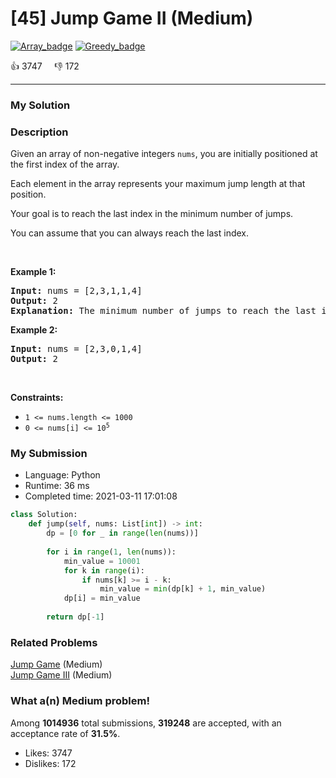 # [45] Jump Game II (Medium)

[![Array_badge](https://img.shields.io/badge/topic-Array-green.svg)](https://leetcode.com/problems/jump-game-ii/)  [![Greedy_badge](https://img.shields.io/badge/topic-Greedy-green.svg)](https://leetcode.com/problems/jump-game-ii/) 

:+1: 3747 &nbsp; &nbsp; :thumbsdown: 172

---

### My Solution


### Description
<p>Given an array of non-negative integers <code>nums</code>, you are initially positioned at the first index of the array.</p>

<p>Each element in the array represents your maximum jump length at that position.</p>

<p>Your goal is to reach the last index in the minimum number of jumps.</p>

<p>You can assume that you can always reach the last index.</p>

<p>&nbsp;</p>
<p><strong>Example 1:</strong></p>

<pre>
<strong>Input:</strong> nums = [2,3,1,1,4]
<strong>Output:</strong> 2
<strong>Explanation:</strong> The minimum number of jumps to reach the last index is 2. Jump 1 step from index 0 to 1, then 3 steps to the last index.
</pre>

<p><strong>Example 2:</strong></p>

<pre>
<strong>Input:</strong> nums = [2,3,0,1,4]
<strong>Output:</strong> 2
</pre>

<p>&nbsp;</p>
<p><strong>Constraints:</strong></p>

<ul>
	<li><code>1 &lt;= nums.length &lt;= 1000</code></li>
	<li><code>0 &lt;= nums[i] &lt;= 10<sup>5</sup></code></li>
</ul>



### My Submission

- Language: Python
- Runtime: 36 ms
- Completed time: 2021-03-11 17:01:08

```Python
class Solution:
    def jump(self, nums: List[int]) -> int:
        dp = [0 for _ in range(len(nums))]
        
        for i in range(1, len(nums)):
            min_value = 10001
            for k in range(i):
                if nums[k] >= i - k:
                    min_value = min(dp[k] + 1, min_value)
            dp[i] = min_value
        
        return dp[-1]
```


### Related Problems
[Jump Game](https://leetcode.com/problems/jump-game/) (Medium) <br>
[Jump Game III](https://leetcode.com/problems/jump-game-iii/) (Medium) <br>



### What a(n) Medium problem!
Among **1014936** total submissions, **319248** are accepted, with an acceptance rate of **31.5%**. <br>

- Likes: 3747
- Dislikes: 172

